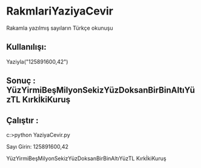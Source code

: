 # RakmlariYaziyaCevir
 Rakamla yazılmış sayıların Türkçe okunuşu

Kullanılışı:
--------------

Yaziyla("125891600,42")

Sonuç : YüzYirmiBeşMilyonSekizYüzDoksanBirBinAltıYüzTL KırkİkiKuruş
-------------------------------------------------------------------------

Çalıştır : 
----------
c:\>python YaziyaCevir.py

Sayı Girin: 125891600,42

YüzYirmiBeşMilyonSekizYüzDoksanBirBinAltıYüzTL KırkİkiKuruş
